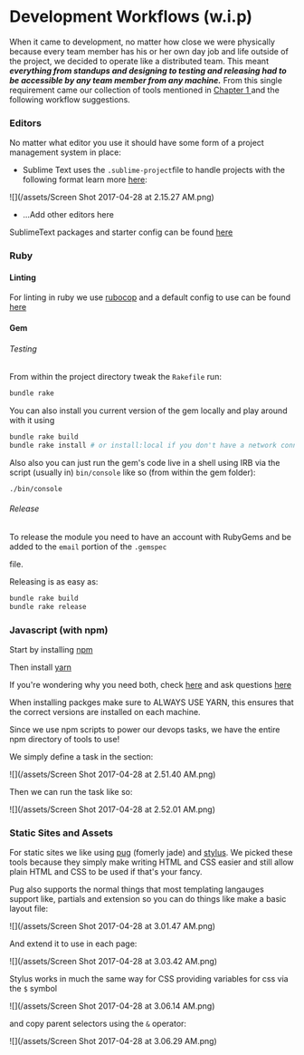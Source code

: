 # Development Workflows \(w.i.p\)

When it came to development, no matter how close we were physically because every team member has his or her own day job and life outside of the project, we decided to operate like a distributed team. This meant _**everything from standups and designing to testing and releasing had to be accessible by any team member from any machine.**_ From this single requirement came our collection of tools mentioned in [Chapter 1 ](/chapter1.md)and the following workflow suggestions.

### Editors

No matter what editor you use it should have some form of a project management system in place:

* Sublime Text uses the `.sublime-project`file to handle projects with the following format learn more [here](https://www.sublimetext.com/docs/3/projects.html):

![](/assets/Screen Shot 2017-04-28 at 2.15.27 AM.png)

* ...Add other editors here

SublimeText packages and starter config can be found [here](https://bitbucket.org/brwnrclse/dotty)

### Ruby

#### Linting

For linting in ruby we use [rubocop](http://rubocop.readthedocs.io/en/latest/) and a default config to use can be found [here](https://bitbucket.org/brwnrclse/dotty)

#### Gem

###### Testing

From within the project directory tweak the `Rakefile` run:

```bash
bundle rake
```

You can also install you current version of the gem locally and play around with it using

```bash
bundle rake build
bundle rake install # or install:local if you don't have a network connection
```

Also also you can just run the gem's code live in a shell using IRB via the script \(usually in\) `bin/console` like so \(from within the gem folder\):

```
./bin/console
```

###### Release

To release the module you need to have an account with RubyGems and be added to the `email` portion of the `.gemspec`

file.

Releasing is as easy as:

```bash
bundle rake build
bundle rake release
```

### Javascript \(with npm\)

Start by installing [npm](https://docs.npmjs.com/getting-started/installing-node)

Then install [yarn](https://yarnpkg.com/en/)

If you're wondering why you need both, check [here](https://code.facebook.com/posts/1840075619545360) and ask questions [here](https://twitter.com/yarnpkg)

When installing packges make sure to ALWAYS USE YARN, this ensures that the correct versions are installed on each machine.

Since we use npm scripts to power our devops tasks, we have the entire npm directory of tools to use!

We simply define a task in the section:

![](/assets/Screen Shot 2017-04-28 at 2.51.40 AM.png)

Then we can run the task like so:

![](/assets/Screen Shot 2017-04-28 at 2.52.01 AM.png)

### Static Sites and Assets

For static sites we like using [pug](https://pugjs.org/) \(fomerly jade\) and [stylus](http://stylus-lang.com). We picked these tools because they simply make writing HTML and CSS easier and still allow plain HTML and CSS to be used if that's your fancy.

Pug also supports the normal things that most templating langauges support like, partials and extension so you can do things like make a basic layout file:

![](/assets/Screen Shot 2017-04-28 at 3.01.47 AM.png)

And extend it to use in each page:

![](/assets/Screen Shot 2017-04-28 at 3.03.42 AM.png)

Stylus works in much the same way for CSS providing variables for css via the `$` symbol

![](/assets/Screen Shot 2017-04-28 at 3.06.14 AM.png)

and copy parent selectors using the `&` operator:

![](/assets/Screen Shot 2017-04-28 at 3.06.29 AM.png)

